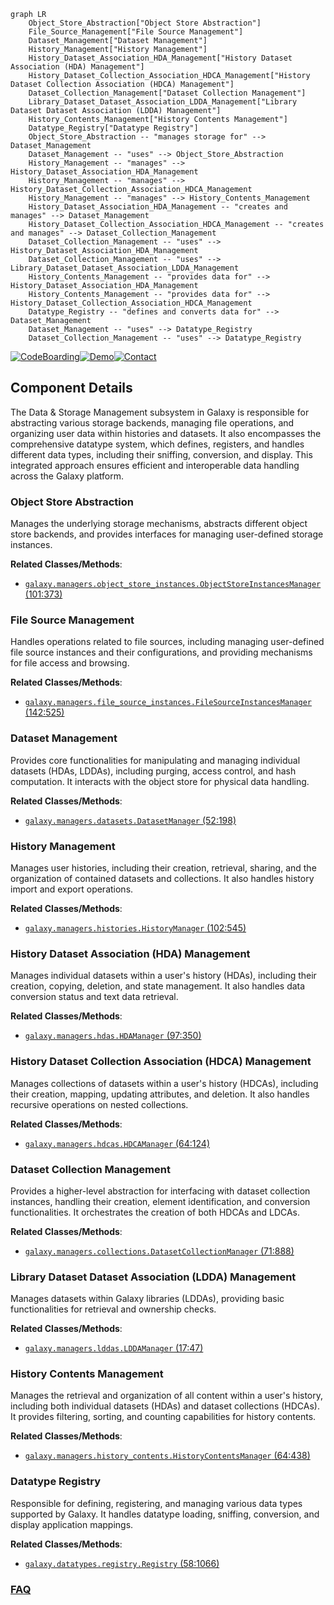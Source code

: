 ```mermaid
graph LR
    Object_Store_Abstraction["Object Store Abstraction"]
    File_Source_Management["File Source Management"]
    Dataset_Management["Dataset Management"]
    History_Management["History Management"]
    History_Dataset_Association_HDA_Management["History Dataset Association (HDA) Management"]
    History_Dataset_Collection_Association_HDCA_Management["History Dataset Collection Association (HDCA) Management"]
    Dataset_Collection_Management["Dataset Collection Management"]
    Library_Dataset_Dataset_Association_LDDA_Management["Library Dataset Dataset Association (LDDA) Management"]
    History_Contents_Management["History Contents Management"]
    Datatype_Registry["Datatype Registry"]
    Object_Store_Abstraction -- "manages storage for" --> Dataset_Management
    Dataset_Management -- "uses" --> Object_Store_Abstraction
    History_Management -- "manages" --> History_Dataset_Association_HDA_Management
    History_Management -- "manages" --> History_Dataset_Collection_Association_HDCA_Management
    History_Management -- "manages" --> History_Contents_Management
    History_Dataset_Association_HDA_Management -- "creates and manages" --> Dataset_Management
    History_Dataset_Collection_Association_HDCA_Management -- "creates and manages" --> Dataset_Collection_Management
    Dataset_Collection_Management -- "uses" --> History_Dataset_Association_HDA_Management
    Dataset_Collection_Management -- "uses" --> Library_Dataset_Dataset_Association_LDDA_Management
    History_Contents_Management -- "provides data for" --> History_Dataset_Association_HDA_Management
    History_Contents_Management -- "provides data for" --> History_Dataset_Collection_Association_HDCA_Management
    Datatype_Registry -- "defines and converts data for" --> Dataset_Management
    Dataset_Management -- "uses" --> Datatype_Registry
    Dataset_Collection_Management -- "uses" --> Datatype_Registry
```
[![CodeBoarding](https://img.shields.io/badge/Generated%20by-CodeBoarding-9cf?style=flat-square)](https://github.com/CodeBoarding/GeneratedOnBoardings)[![Demo](https://img.shields.io/badge/Try%20our-Demo-blue?style=flat-square)](https://www.codeboarding.org/demo)[![Contact](https://img.shields.io/badge/Contact%20us%20-%20contact@codeboarding.org-lightgrey?style=flat-square)](mailto:contact@codeboarding.org)

## Component Details

The Data & Storage Management subsystem in Galaxy is responsible for abstracting various storage backends, managing file operations, and organizing user data within histories and datasets. It also encompasses the comprehensive datatype system, which defines, registers, and handles different data types, including their sniffing, conversion, and display. This integrated approach ensures efficient and interoperable data handling across the Galaxy platform.

### Object Store Abstraction
Manages the underlying storage mechanisms, abstracts different object store backends, and provides interfaces for managing user-defined storage instances.


**Related Classes/Methods**:

- <a href="https://github.com/galaxyproject/galaxy/blob/master/lib/galaxy/managers/object_store_instances.py#L101-L373" target="_blank" rel="noopener noreferrer">`galaxy.managers.object_store_instances.ObjectStoreInstancesManager` (101:373)</a>


### File Source Management
Handles operations related to file sources, including managing user-defined file source instances and their configurations, and providing mechanisms for file access and browsing.


**Related Classes/Methods**:

- <a href="https://github.com/galaxyproject/galaxy/blob/master/lib/galaxy/managers/file_source_instances.py#L142-L525" target="_blank" rel="noopener noreferrer">`galaxy.managers.file_source_instances.FileSourceInstancesManager` (142:525)</a>


### Dataset Management
Provides core functionalities for manipulating and managing individual datasets (HDAs, LDDAs), including purging, access control, and hash computation. It interacts with the object store for physical data handling.


**Related Classes/Methods**:

- <a href="https://github.com/galaxyproject/galaxy/blob/master/lib/galaxy/managers/datasets.py#L52-L198" target="_blank" rel="noopener noreferrer">`galaxy.managers.datasets.DatasetManager` (52:198)</a>


### History Management
Manages user histories, including their creation, retrieval, sharing, and the organization of contained datasets and collections. It also handles history import and export operations.


**Related Classes/Methods**:

- <a href="https://github.com/galaxyproject/galaxy/blob/master/lib/galaxy/managers/histories.py#L102-L545" target="_blank" rel="noopener noreferrer">`galaxy.managers.histories.HistoryManager` (102:545)</a>


### History Dataset Association (HDA) Management
Manages individual datasets within a user's history (HDAs), including their creation, copying, deletion, and state management. It also handles data conversion status and text data retrieval.


**Related Classes/Methods**:

- <a href="https://github.com/galaxyproject/galaxy/blob/master/lib/galaxy/managers/hdas.py#L97-L350" target="_blank" rel="noopener noreferrer">`galaxy.managers.hdas.HDAManager` (97:350)</a>


### History Dataset Collection Association (HDCA) Management
Manages collections of datasets within a user's history (HDCAs), including their creation, mapping, updating attributes, and deletion. It also handles recursive operations on nested collections.


**Related Classes/Methods**:

- <a href="https://github.com/galaxyproject/galaxy/blob/master/lib/galaxy/managers/hdcas.py#L64-L124" target="_blank" rel="noopener noreferrer">`galaxy.managers.hdcas.HDCAManager` (64:124)</a>


### Dataset Collection Management
Provides a higher-level abstraction for interfacing with dataset collection instances, handling their creation, element identification, and conversion functionalities. It orchestrates the creation of both HDCAs and LDCAs.


**Related Classes/Methods**:

- <a href="https://github.com/galaxyproject/galaxy/blob/master/lib/galaxy/managers/collections.py#L71-L888" target="_blank" rel="noopener noreferrer">`galaxy.managers.collections.DatasetCollectionManager` (71:888)</a>


### Library Dataset Dataset Association (LDDA) Management
Manages datasets within Galaxy libraries (LDDAs), providing basic functionalities for retrieval and ownership checks.


**Related Classes/Methods**:

- <a href="https://github.com/galaxyproject/galaxy/blob/master/lib/galaxy/managers/lddas.py#L17-L47" target="_blank" rel="noopener noreferrer">`galaxy.managers.lddas.LDDAManager` (17:47)</a>


### History Contents Management
Manages the retrieval and organization of all content within a user's history, including both individual datasets (HDAs) and dataset collections (HDCAs). It provides filtering, sorting, and counting capabilities for history contents.


**Related Classes/Methods**:

- <a href="https://github.com/galaxyproject/galaxy/blob/master/lib/galaxy/managers/history_contents.py#L64-L438" target="_blank" rel="noopener noreferrer">`galaxy.managers.history_contents.HistoryContentsManager` (64:438)</a>


### Datatype Registry
Responsible for defining, registering, and managing various data types supported by Galaxy. It handles datatype loading, sniffing, conversion, and display application mappings.


**Related Classes/Methods**:

- <a href="https://github.com/galaxyproject/galaxy/blob/master/lib/galaxy/datatypes/registry.py#L58-L1066" target="_blank" rel="noopener noreferrer">`galaxy.datatypes.registry.Registry` (58:1066)</a>




### [FAQ](https://github.com/CodeBoarding/GeneratedOnBoardings/tree/main?tab=readme-ov-file#faq)